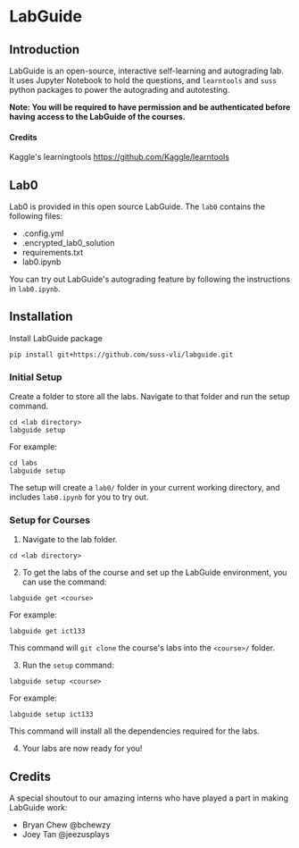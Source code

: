 # LabGuide

## Introduction

LabGuide is an open-source, interactive self-learning and autograding lab. It uses Jupyter Notebook to hold the questions, and `learntools` and `suss` python packages to power the autograding and autotesting.

**Note: You will be required to have permission and be authenticated before having access to the LabGuide of the courses.**

#### Credits
Kaggle's learningtools https://github.com/Kaggle/learntools

## Lab0

Lab0 is provided in this open source LabGuide. The `lab0` contains the following files:
- .config.yml
- .encrypted_lab0_solution
- requirements.txt
- lab0.ipynb

You can try out LabGuide's autograding feature by following the instructions in `lab0.ipynb`.

## Installation

Install LabGuide package
```
pip install git+https://github.com/suss-vli/labguide.git
```

### Initial Setup

Create a folder to store all the labs. Navigate to that folder and run the setup command.
```
cd <lab directory>
labguide setup
```
For example:
```
cd labs 
labguide setup
```

The setup will create a `lab0/` folder in your current working directory, and includes `lab0.ipynb` for you to try out.

### Setup for Courses

1. Navigate to the lab folder.

 
```
cd <lab directory>
```

2. To get the labs of the course and set up the LabGuide environment, you can use the command:

 
```
labguide get <course>
```
For example:
```
labguide get ict133
```
This command will `git clone` the course's labs into the `<course>/` folder.

3. Run the `setup` command:

 
```
labguide setup <course>
```
For example:
```
labguide setup ict133
```
This command will install all the dependencies required for the labs.

4. Your labs are now ready for you!


## Credits

A special shoutout to our amazing interns who have played a part in making LabGuide work:

- Bryan Chew @bchewzy
- Joey Tan @jeezusplays
